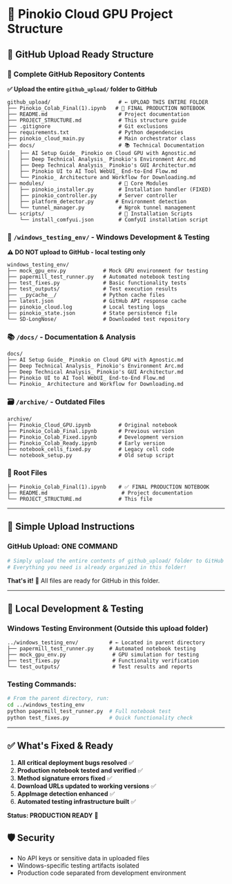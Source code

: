 # 📁 Pinokio Cloud GPU Project Structure

## 🎯 GitHub Upload Ready Structure

### **🚀 Complete GitHub Repository Contents**
**✅ Upload the entire `github_upload/` folder to GitHub**
```
github_upload/                      # ← UPLOAD THIS ENTIRE FOLDER
├── Pinokio_Colab_Final(1).ipynb   # 🎯 FINAL PRODUCTION NOTEBOOK
├── README.md                       # Project documentation
├── PROJECT_STRUCTURE.md            # This structure guide
├── .gitignore                      # Git exclusions
├── requirements.txt                # Python dependencies
├── pinokio_cloud_main.py           # Main orchestrator class
├── docs/                           # 📚 Technical Documentation
│   ├── AI Setup Guide_ Pinokio on Cloud GPU with Agnostic.md
│   ├── Deep Technical Analysis_ Pinokio's Environment Arc.md
│   ├── Deep Technical Analysis_ Pinokio's GUI Architectur.md
│   ├── Pinokio UI to AI Tool WebUI_ End-to-End Flow.md
│   └── Pinokio_ Architecture and Workflow for Downloading.md
├── modules/                        # 🔧 Core Modules
│   ├── pinokio_installer.py        # Installation handler (FIXED)
│   ├── pinokio_controller.py       # Server controller
│   ├── platform_detector.py       # Environment detection
│   └── tunnel_manager.py           # Ngrok tunnel management
└── scripts/                        # 📜 Installation Scripts
    └── install_comfyui.json        # ComfyUI installation script
```

### **🧪 `/windows_testing_env/`** - **Windows Development & Testing**
**⚠️ DO NOT upload to GitHub - local testing only**
```
windows_testing_env/
├── mock_gpu_env.py            # Mock GPU environment for testing
├── papermill_test_runner.py   # Automated notebook testing
├── test_fixes.py              # Basic functionality tests
├── test_outputs/              # Test execution results
├── __pycache__/               # Python cache files
├── latest.json                # GitHub API response cache
├── pinokio_cloud.log          # Local testing logs
├── pinokio_state.json         # State persistence file
└── SD-LongNose/               # Downloaded test repository
```

### **📚 `/docs/`** - **Documentation & Analysis**
```
docs/
├── AI Setup Guide_ Pinokio on Cloud GPU with Agnostic.md
├── Deep Technical Analysis_ Pinokio's Environment Arc.md
├── Deep Technical Analysis_ Pinokio's GUI Architectur.md
├── Pinokio UI to AI Tool WebUI_ End-to-End Flow.md
└── Pinokio_ Architecture and Workflow for Downloading.md
```

### **🗃️ `/archive/`** - **Outdated Files**
```
archive/
├── Pinokio_Cloud_GPU.ipynb         # Original notebook
├── Pinokio_Colab_Final.ipynb       # Previous version
├── Pinokio_Colab_Fixed.ipynb       # Development version
├── Pinokio_Colab_Ready.ipynb       # Early version
├── notebook_cells_fixed.py         # Legacy cell code
└── notebook_setup.py               # Old setup script
```

### **📄 Root Files**
```
├── Pinokio_Colab_Final(1).ipynb    # ✅ FINAL PRODUCTION NOTEBOOK
├── README.md                        # Project documentation
└── PROJECT_STRUCTURE.md            # This file
```

---

## 🚀 Simple Upload Instructions

### **GitHub Upload: ONE COMMAND**
```bash
# Simply upload the entire contents of github_upload/ folder to GitHub
# Everything you need is already organized in this folder!
```

**That's it!** 🎉 All files are ready for GitHub in this folder.

---

## 🧪 Local Development & Testing

### **Windows Testing Environment** (Outside this upload folder)
```
../windows_testing_env/          # ← Located in parent directory
├── papermill_test_runner.py     # Automated notebook testing
├── mock_gpu_env.py               # GPU simulation for testing
├── test_fixes.py                 # Functionality verification
└── test_outputs/                 # Test results and reports
```

### **Testing Commands:**
```bash
# From the parent directory, run:
cd ../windows_testing_env
python papermill_test_runner.py  # Full notebook test
python test_fixes.py             # Quick functionality check
```

---

## ✅ What's Fixed & Ready

1. **All critical deployment bugs resolved** ✅
2. **Production notebook tested and verified** ✅  
3. **Method signature errors fixed** ✅
4. **Download URLs updated to working versions** ✅
5. **AppImage detection enhanced** ✅
6. **Automated testing infrastructure built** ✅

**Status: PRODUCTION READY** 🚀

## 🛡️ Security

- No API keys or sensitive data in uploaded files
- Windows-specific testing artifacts isolated
- Production code separated from development environment
